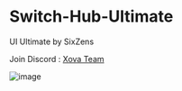 # Switch-Hub-Ultimate
UI Ultimate by SixZens

Join Discord : [Xova Team](https://discord.gg/4b7SzDTzmc)

![image](https://user-images.githubusercontent.com/52291809/214003108-2d260109-9eee-4580-9fdb-c54b48cec05d.png)
